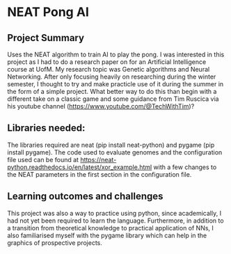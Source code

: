 # NEAT Pong AI

## Project Summary
Uses the NEAT algorithm to train AI to play the pong. I was interested in this project as I had to do a research paper on for an Artificial Intelligence course at UofM. My research topic was Genetic algorithms and Neural Networking. After only focusing heavily on researching during the winter semester, I thought to try and make practicle use of it during the summer in the form of a simple project. What better way to do this than begin with a different take on a classic game and some guidance from Tim Ruscica via his youtube channel (https://www.youtube.com/@TechWithTim)? 

## Libraries needed: 
The libraries required are neat (pip install neat-python) and pygame (pip install pygame). The code used to evaluate genomes and the configuration file used can be found at https://neat-python.readthedocs.io/en/latest/xor_example.html with a few changes to the NEAT parameters in the first section in the configuration file.

## Learning outcomes and challenges
This project was also a way to practice using python, since academically, I had not yet been required to learn the language. Furthermore, in addition to a transition from theoretical knowledge to practical application of NNs, I also familiarised myself with the pygame library which can help in the graphics of prospective projects. 
